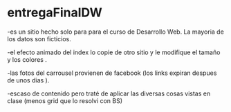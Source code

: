 # entregaFinalDW

-es un sitio hecho solo para para el curso de Desarrollo Web. La mayoria de los datos son ficticios.

-el efecto animado del index lo copie de otro sitio y le modifique el tamaño y los colores .

-las fotos del carrousel provienen de facebook (los links expiran despues de unos dias ).

-escaso de contenido pero traté de aplicar las diversas cosas vistas en clase (menos grid que lo resolvi con BS)
